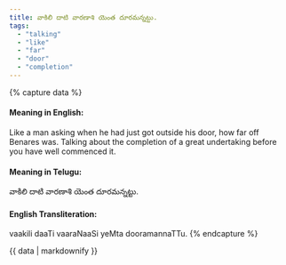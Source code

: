 ```yaml
---
title: వాకిలి దాటి వారణాశి యెంత దూరమన్నట్టు.
tags:
  - "talking"
  - "like"
  - "far"
  - "door"
  - "completion"
---
```


{% capture data %}
#### Meaning in English:
Like a man asking when he had just got outside his door, how far off Benares was.
Talking about the completion of a great undertaking before you have well commenced it.

#### Meaning in Telugu:
వాకిలి దాటి వారణాశి యెంత దూరమన్నట్టు.

#### English Transliteration:
vaakili daaTi vaaraNaaSi yeMta dooramannaTTu.
{% endcapture %}

{{ data | markdownify }}

